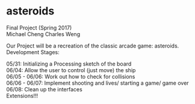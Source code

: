 # asteroids
Final Project (Spring 2017)  
Michael Cheng
Charles Weng

Our Project will be a recreation of the classic arcade game: asteroids.  
Development Stages:  
  
05/31: Initializing a Processing sketch of the board  
06/04: Allow the user to control (just move) the ship  
06/05 - 06/06: Work out how to check for collisions  
06/06 - 06/07: Implement shooting and lives/ starting a game/ game over  
06/08: Clean up the interfaces  
Extensions!!!  
